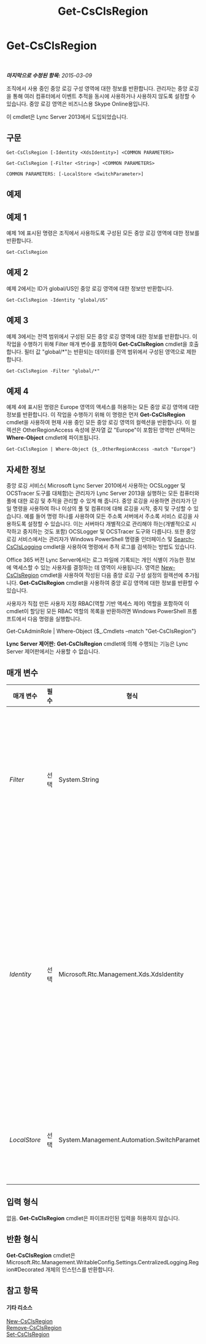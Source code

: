 ﻿---
title: Get-CsClsRegion
TOCTitle: Get-CsClsRegion
ms:assetid: 4f38e966-8e92-4549-8124-097c236c0165
ms:mtpsurl: https://technet.microsoft.com/ko-kr/library/JJ204879(v=OCS.15)
ms:contentKeyID: 49303601
ms.date: 08/10/2015
mtps_version: v=OCS.15
ms.translationtype: HT
---

# Get-CsClsRegion

 

_**마지막으로 수정된 항목:** 2015-03-09_

조직에서 사용 중인 중앙 로깅 구성 영역에 대한 정보를 반환합니다. 관리자는 중앙 로깅을 통해 여러 컴퓨터에서 이벤트 추적을 동시에 사용하거나 사용하지 않도록 설정할 수 있습니다. 중앙 로깅 영역은 비즈니스용 Skype Online용입니다.

이 cmdlet은 Lync Server 2013에서 도입되었습니다.

## 구문

    Get-CsClsRegion [-Identity <XdsIdentity>] <COMMON PARAMETERS>

    Get-CsClsRegion [-Filter <String>] <COMMON PARAMETERS>

    COMMON PARAMETERS: [-LocalStore <SwitchParameter>]

## 예제

## 예제 1

예제 1에 표시된 명령은 조직에서 사용하도록 구성된 모든 중앙 로깅 영역에 대한 정보를 반환합니다.

    Get-CsClsRegion

## 예제 2

예제 2에서는 ID가 global/US인 중앙 로깅 영역에 대한 정보만 반환합니다.

    Get-CsClsRegion -Identity "global/US"

## 예제 3

예제 3에서는 전역 범위에서 구성된 모든 중앙 로깅 영역에 대한 정보를 반환합니다. 이 작업을 수행하기 위해 Filter 매개 변수를 포함하여 **Get-CsClsRegion** cmdlet을 호출합니다. 필터 값 "global/\*"는 반환되는 데이터를 전역 범위에서 구성된 영역으로 제한합니다.

    Get-CsClsRegion -Filter "global/*"

## 예제 4

예제 4에 표시된 명령은 Europe 영역의 액세스를 허용하는 모든 중앙 로깅 영역에 대한 정보를 반환합니다. 이 작업을 수행하기 위해 이 명령은 먼저 **Get-CsClsRegion** cmdlet을 사용하여 현재 사용 중인 모든 중앙 로깅 영역의 컬렉션을 반환합니다. 이 컬렉션은 OtherRegionAccess 속성에 문자열 값 "Europe"이 포함된 영역만 선택하는 **Where-Object** cmdlet에 파이프됩니다.

    Get-CsClsRegion | Where-Object {$_.OtherRegionAccess -match "Europe"}

## 자세한 정보

중앙 로깅 서비스( Microsoft Lync Server 2010에서 사용하는 OCSLogger 및 OCSTracer 도구를 대체함)는 관리자가 Lync Server 2013을 실행하는 모든 컴퓨터와 풀에 대한 로깅 및 추적을 관리할 수 있게 해 줍니다. 중앙 로깅을 사용하면 관리자가 단일 명령을 사용하여 하나 이상의 풀 및 컴퓨터에 대해 로깅을 시작, 중지 및 구성할 수 있습니다. 예를 들어 명령 하나를 사용하여 모든 주소록 서버에서 주소록 서비스 로깅을 사용하도록 설정할 수 있습니다. 이는 서버마다 개별적으로 관리해야 하는(개별적으로 시작하고 중지하는 것도 포함) OCSLogger 및 OCSTracer 도구와 다릅니다. 또한 중앙 로깅 서비스에서는 관리자가 Windows PowerShell 명령줄 인터페이스 및 [Search-CsClsLogging](search-csclslogging.md) cmdlet을 사용하여 명령에서 추적 로그를 검색하는 방법도 있습니다.

Office 365 버전 Lync Server에서는 로그 파일에 기록되는 개인 식별이 가능한 정보에 액세스할 수 있는 사용자를 결정하는 데 영역이 사용됩니다. 영역은 [New-CsClsRegion](new-csclsregion.md) cmdlet을 사용하여 작성된 다음 중앙 로깅 구성 설정의 컬렉션에 추가됩니다. **Get-CsClsRegion** cmdlet을 사용하여 중앙 로깅 영역에 대한 정보를 반환할 수 있습니다.

사용자가 직접 만든 사용자 지정 RBAC(역할 기반 액세스 제어) 역할을 포함하여 이 cmdlet이 할당된 모든 RBAC 역할의 목록을 반환하려면 Windows PowerShell 프롬프트에서 다음 명령을 실행합니다.

Get-CsAdminRole | Where-Object {$\_.Cmdlets –match "Get-CsClsRegion"}

**Lync Server 제어판:** **Get-CsClsRegion** cmdlet에 의해 수행되는 기능은 Lync Server 제어판에서는 사용할 수 없습니다.

## 매개 변수


<table>
<colgroup>
<col style="width: 25%" />
<col style="width: 25%" />
<col style="width: 25%" />
<col style="width: 25%" />
</colgroup>
<thead>
<tr class="header">
<th>매개 변수</th>
<th>필수</th>
<th>형식</th>
<th>설명</th>
</tr>
</thead>
<tbody>
<tr class="odd">
<td><p><em>Filter</em></p></td>
<td><p>선택</p></td>
<td><p>System.String</p></td>
<td><p>하나 이상의 중앙 로깅 영역을 반환하기 위해 와일드카드 문자를 사용할 수 있습니다. 예를 들어 전역 범위에서 구성된 모든 설정 컬렉션을 반환하려면 다음 구문을 사용합니다.</p>
<p>-Filter &quot;global/*&quot;</p></td>
</tr>
<tr class="even">
<td><p><em>Identity</em></p></td>
<td><p>선택</p></td>
<td><p>Microsoft.Rtc.Management.Xds.XdsIdentity</p></td>
<td><p>반환할 중앙 로깅 영역의 고유 식별자입니다. 영역 ID는 영역이 작성된 범위 뒤에 영역 이름이 붙는 형식으로 구성됩니다. 예를 들어 전역 범위에서 작성된 US 영역을 반환하려면 다음 구문을 사용합니다.</p>
<p>-Identity &quot;global/US&quot;</p>
<p>이 매개 변수를 지정하지 않으면 <strong>Get-CsClsRegion</strong> cmdlet은 모든 중앙 로깅 영역에 대한 정보를 반환합니다.</p></td>
</tr>
<tr class="odd">
<td><p><em>LocalStore</em></p></td>
<td><p>선택</p></td>
<td><p>System.Management.Automation.SwitchParameter</p></td>
<td><p>중앙 관리 저장소 자체가 아니라 중앙 관리 저장소의 로컬 복제본에서 중앙 로깅 구성 데이터를 검색합니다.</p></td>
</tr>
</tbody>
</table>


## 입력 형식

없음. **Get-CsClsRegion** cmdlet은 파이프라인된 입력을 허용하지 않습니다.

## 반환 형식

**Get-CsClsRegion** cmdlet은 Microsoft.Rtc.Management.WritableConfig.Settings.CentralizedLogging.Region\#Decorated 개체의 인스턴스를 반환합니다.

## 참고 항목

#### 기타 리소스

[New-CsClsRegion](new-csclsregion.md)  
[Remove-CsClsRegion](remove-csclsregion.md)  
[Set-CsClsRegion](set-csclsregion.md)

